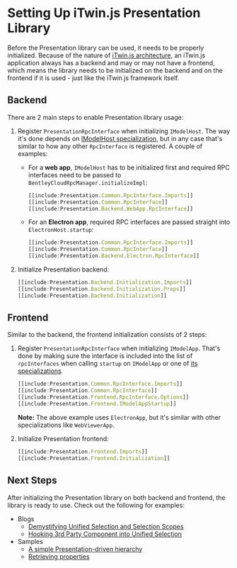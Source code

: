 # Setting Up iTwin.js Presentation Library

Before the Presentation library can be used, it needs to be properly initialized. Because of the nature of [iTwin.js architecture](../../SoftwareArchitecture.md), an iTwin.js application always has a backend and may or may not have a frontend, which means the library needs to be initialized on the backend and on the frontend if it is used - just like the iTwin.js framework itself.

## Backend

There are 2 main steps to enable Presentation library usage:

1. Register `PresentationRpcInterface` when initializing `IModelHost`. The way it's done depends on [IModelHost specialization](../../backend/IModelHost.md#imodelhost-specializations), but in any case that's similar to how any other `RpcInterface` is registered. A couple of examples:
   - For a **web app**, `IModelHost` has to be initialized first and required RPC interfaces need to be passed to `BentleyCloudRpcManager.initializeImpl`:

      ```ts
      [[include:Presentation.Common.RpcInterface.Imports]]
      [[include:Presentation.Common.RpcInterface]]
      [[include:Presentation.Backend.WebApp.RpcInterface]]
      ```

   - For an **Electron app**, required RPC interfaces are passed straight into `ElectronHost.startup`:

      ```ts
      [[include:Presentation.Common.RpcInterface.Imports]]
      [[include:Presentation.Common.RpcInterface]]
      [[include:Presentation.Backend.Electron.RpcInterface]]
      ```

2. Initialize Presentation backend:

   ```ts
   [[include:Presentation.Backend.Initialization.Imports]]
   [[include:Presentation.Backend.Initialization.Props]]
   [[include:Presentation.Backend.Initialization]]
   ```

## Frontend

Similar to the backend, the frontend initialization consists of 2 steps:

1. Register `PresentationRpcInterface` when initializing `IModelApp`. That's done by making sure the interface is included into the list of `rpcInterfaces` when calling `startup` on `IModelApp` or one of [its specializations](../../frontend/IModelApp.md#imodelapp-specializations).

   ``` ts
   [[include:Presentation.Common.RpcInterface.Imports]]
   [[include:Presentation.Common.RpcInterface]]
   [[include:Presentation.Frontend.RpcInterface.Options]]
   [[include:Presentation.Frontend.IModelAppStartup]]
   ```

   **Note:** The above example uses `ElectronApp`, but it's similar with other specializations like `WebViewerApp`.

2. Initialize Presentation frontend:

   ``` ts
   [[include:Presentation.Frontend.Imports]]
   [[include:Presentation.Frontend.Initialization]]
   ```

## Next Steps

After initializing the Presentation library on both backend and frontend, the library is ready to use. Check out the following for examples:

- Blogs
  - [Demystifying Unified Selection and Selection Scopes](https://medium.com/itwinjs/demystifying-unified-selection-and-selection-scopes-88b9418c57f3)
  - [Hooking 3rd Party Component into Unified Selection](https://medium.com/itwinjs/hooking-3rd-party-component-into-unified-selection-c4daec69789d)
- Samples
  - [A simple Presentation-driven hierarchy](https://www.itwinjs.org/sample-showcase/?group=UI+Trees&sample=presetation-tree-sample)
  - [Retrieving properties](https://www.itwinjs.org/sample-showcase/?group=Viewer+Features&sample=property-formatting-sample)
